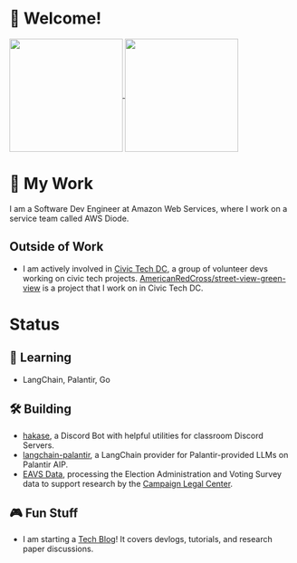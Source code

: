 # 👋 Welcome!
<a href="https://github-readme-stats.vercel.app/api?username=dragonejt&theme=nord&show_icons=true">
  <img height=200 align="center" src="https://github-readme-stats.vercel.app/api?username=dragonejt&show_icons=true&theme=nord" />
</a>
<a href="https://github-readme-stats.vercel.app/api/top-langs/?username=dragonejt&theme=nord&layout=donut">
  <img height=200 align="center" src="https://github-readme-stats.vercel.app/api/top-langs/?username=dragonejt&layout=donut&theme=nord" />
</a>

# 💼 My Work
I am a Software Dev Engineer at Amazon Web Services, where I work on a service team called AWS Diode.
## Outside of Work
- I am actively involved in [Civic Tech DC](https://www.civictechdc.org/), a group of volunteer devs working on civic tech projects. [AmericanRedCross/street-view-green-view](https://github.com/AmericanRedCross/street-view-green-view) is a project that I work on in Civic Tech DC.
# Status
## 🤔 Learning
- LangChain, Palantir, Go
## 🛠️ Building
- [hakase](https://github.com/dragonejt/hakase-discord), a Discord Bot with helpful utilities for classroom Discord Servers.
- [langchain-palantir](https://github.com/dragonejt/langchain-palantir), a LangChain provider for Palantir-provided LLMs on Palantir AIP.
- [EAVS Data](https://github.com/civictechdc/eavs_clc), processing the Election Administration and Voting Survey data to support research by the [Campaign Legal Center](https://campaignlegal.org/).

## 🎮 Fun Stuff
- I am starting a [Tech Blog](https://dragonejt.dev/)! It covers devlogs, tutorials, and research paper discussions.
